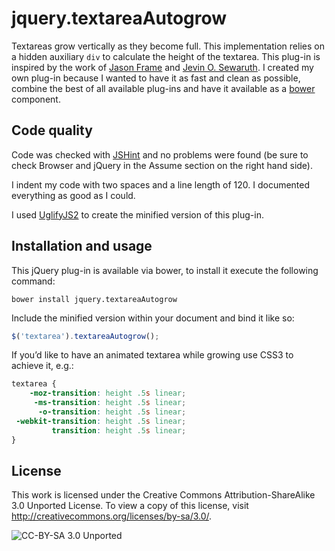 # jquery.textareaAutogrow

Textareas grow vertically as they become full. This implementation relies on a hidden auxiliary `div` to calculate the
height of the textarea. This plug-in is inspired by the work of [Jason Frame](https://github.com/jaz303/jquery-grab-bag)
and [Jevin O. Sewaruth](https://github.com/jevin/Autogrow-Textarea). I created my own plug-in because I wanted to have
it as fast and clean as possible, combine the best of all available plug-ins and have it available as a
[bower](https://github.com/twitter/bower) component.

## Code quality

Code was checked with [JSHint](http://www.jshint.com/) and no problems were found (be sure to check Browser and jQuery
in the Assume section on the right hand side).

I indent my code with two spaces and a line length of 120. I documented everything as good as I could.

I used [UglifyJS2](https://github.com/mishoo/UglifyJS2) to create the minified version of this plug-in.

## Installation and usage

This jQuery plug-in is available via bower, to install it execute the following command:

```
bower install jquery.textareaAutogrow
```

Include the minified version within your document and bind it like so:

```JavaScript
$('textarea').textareaAutogrow();
```

If you’d like to have an animated textarea while growing use CSS3 to achieve it, e.g.:

```css
textarea {
    -moz-transition: height .5s linear;
     -ms-transition: height .5s linear;
      -o-transition: height .5s linear;
 -webkit-transition: height .5s linear;
         transition: height .5s linear;
}
```

## License

This work is licensed under the Creative Commons Attribution-ShareAlike 3.0 Unported License. To view a copy of this license, visit http://creativecommons.org/licenses/by-sa/3.0/.

![CC-BY-SA 3.0 Unported](http://i.creativecommons.org/l/by-sa/3.0/88x31.png)
